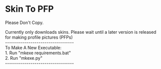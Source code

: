 Skin To PFP
===========

Please Don't Copy.  
  
Currently only downloads skins. Please wait until a later version is released for making profile pictures (PFPs)  
\-----------------------------------  
To Make A New Executable:  
1\. Run "mkexe requirements.bat"  
2\. Run "mkexe.py"  
\-----------------------------------
